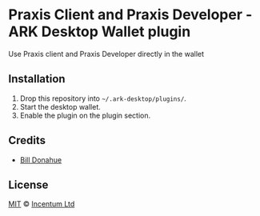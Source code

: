 # Praxis Client and Praxis Developer - ARK Desktop Wallet plugin
Use Praxis client and Praxis Developer directly in the wallet 

## Installation

 1. Drop this repository into `~/.ark-desktop/plugins/`.
 2. Start the desktop wallet.
 3. Enable the plugin on the plugin section.

## Credits

- [Bill Donahue](https://github.com/incentum)

## License

[MIT](LICENSE) © [Incentum Ltd](https://incentum.network)
